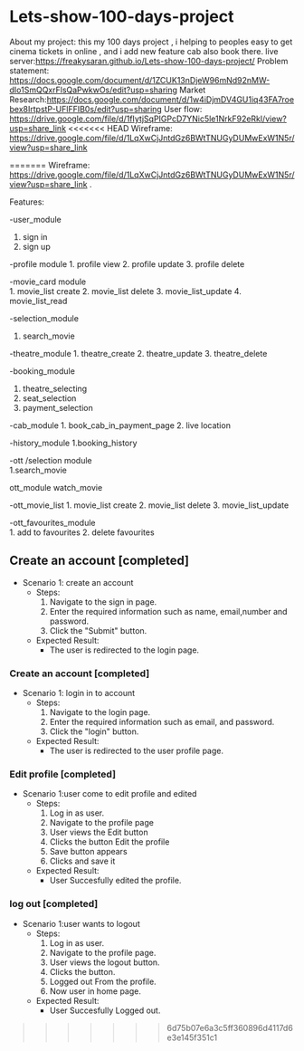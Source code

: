 # Lets-show-100-days-project
About my project: this my 100 days project ,
i helping to peoples easy to get cinema tickets in online ,
and i add new feature cab also book there.
live server:https://freakysaran.github.io/Lets-show-100-days-project/
Problem statement: https://docs.google.com/document/d/1ZCUK13nDjeW96mNd92nMW-dIo1SmQQxrFlsQaPwkwOs/edit?usp=sharing
Market Research:https://docs.google.com/document/d/1w4iDjmDV4GU1iq43FA7roebex8IrtpstP-UFlFFIB0s/edit?usp=sharing
User flow: https://drive.google.com/file/d/1fIytjSqPIGPcD7YNic5le1NrkF92eRkl/view?usp=share_link
<<<<<<< HEAD
Wireframe: https://drive.google.com/file/d/1LqXwCjJntdGz6BWtTNUGyDUMwExW1N5r/view?usp=share_link




=======
Wireframe: https://drive.google.com/file/d/1LqXwCjJntdGz6BWtTNUGyDUMwExW1N5r/view?usp=share_link .

Features:

-user_module	
   1. sign in
   2. sign up
	
	
-profile module	
        1. profile view
	2. profile update
	3. profile delete
	
-movie_card module	
        1. movie_list create
	2. movie_list delete
 	3. movie_list_update
 	4. movie_list_read
	
-selection_module	
   1. search_movie
	
-theatre_module	
        1. theatre_create
	2. theatre_update
	3. theatre_delete
	
	
	
	
-booking_module	
   1. theatre_selecting
   2. seat_selection
   3. payment_selection
	
-cab_module	
    1. book_cab_in_payment_page
    2. live location
	
-history_module	
   1.booking_history
	
-ott /selection module	
   1.search_movie
   
ott_module	watch_movie


-ott_movie_list	
         1. movie_list create
	 2. movie_list delete
	 3. movie_list_update
	
-ott_favourites_module	
     1. add to favourites
	  2. delete  favourites
	
   
   
  


## Create an account [completed]
- Scenario 1:  create an account
    - Steps:
        1. Navigate to the sign in page.
        2. Enter the required information such as name, email,number and password.
        3. Click the "Submit" button.
    - Expected Result:
        - The user is redirected to the login page.

### Create an account [completed]
- Scenario 1: login in to account
    - Steps:
        1. Navigate to the login page.
        2. Enter the required information such as email, and password.
        3. Click the "login" button.
    - Expected Result:
        - The user is redirected to the user profile page.
        
        
        
 ### Edit profile [completed]
  - Scenario 1:user come to edit profile and edited
     - Steps:
        1. Log in as user.
        2. Navigate to the profile page
        3. User views the Edit button
        4. Clicks the button Edit the profile
        5. Save button appears
        6. Clicks and save it
     - Expected Result:
         - User Succesfully edited the profile.
     
 ### log out [completed]
  - Scenario 1:user  wants to logout
     - Steps:
        1. Log in as user.
        2. Navigate to the profile page.
        3. User views the logout button.
        4. Clicks the button.
        5. Logged out From the profile.
        6. Now user in home page.
     - Expected Result:
         - User Succesfully Logged out.

   
   
   


    
>>>>>>> 6d75b07e6a3c5ff360896d4117d6e3e145f351c1

